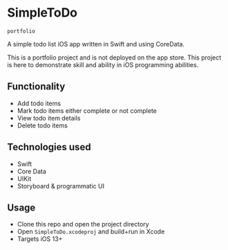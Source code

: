 # SimpleToDo
`portfolio`

A simple todo list iOS app written in Swift and using CoreData. 

This is a portfolio project and is not deployed on the app store. This project is here to demonstrate skill and ability in iOS programming abilities. 

## Functionality
* Add todo items
* Mark todo items either complete or not complete
* View todo item details
* Delete todo items


## Technologies used
* Swift
* Core Data
* UIKit
* Storyboard & programmatic UI

## Usage
* Clone this repo and open the project directory
* Open `SimpleToDo.xcodeproj` and build+run in Xcode
* Targets iOS 13+ 
